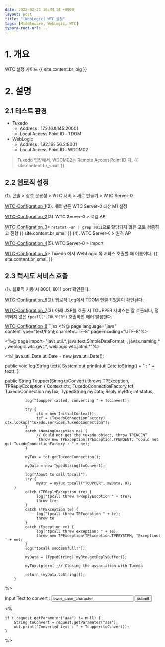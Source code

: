 ```yaml
---
date: 2022-02-21 16:44:14 +0900
layout: post
title: "[WebLogic] WTC 설정"
tags: [Middleware, WebLogic, WTC]
typora-root-url: ..
---
```


# 1. 개요

WTC 설정 가이드
{{ site.content.br_big }}
# 2. 설명

## 2.1 테스트 환경

* Tuxedo
  * Address : 172.16.0.145:20001
  * Local Access Point ID : TDOM
* WebLogic
  * Address : 192.168.56.2:8001
  * Local Access Point ID : WDOM02

> Tuxedo 입장에서, WDOM02는 Remote Access Point ID 다.
{{ site.content.br_small }}

## 2.2 웹로직 설정

(1). 콘솔 > 상호 운용성 > WTC 서버 > 새로 만들기 > WTC Server-0

[WTC-Configration_1](/../assets_copy_1/posts/images/WebLogic/WTC-Configration/WTC-Configration_1.png)(2). 새로 만든 WTC Server-0 대상 M1 설정

[WTC-Configration_2](/../assets_copy_1/posts/images/WebLogic/WTC-Configration/WTC-Configration_2.png)(3). WTC Server-0 > 로컬 AP

[WTC-Configration_3](/../assets_copy_1/posts/images/WebLogic/WTC-Configration/WTC-Configration_3.png)> `netstat -an | grep 8011`으로 할당되지 않은 포트 검증하고 진행
{{ site.content.br_small }}
(4). WTC Server-0 > 원격 AP

[WTC-Configration_4](/../assets_copy_1/posts/images/WebLogic/WTC-Configration/WTC-Configration_4.png)(5). WTC Server-0 > Import

[WTC-Configration_5](/../assets_copy_1/posts/images/WebLogic/WTC-Configration/WTC-Configration_5.png)> Tuxedo 에서 WebLogic 쪽 서비스 호출할 때 이름이다.
{{ site.content.br_small }}

## 2.3 턱시도 서비스 호출

(1). 웹로직 기동 시 8001, 8011 port 확인된다.

[WTC-Configration_6](/../assets_copy_1/posts/images/WebLogic/WTC-Configration/WTC-Configration_6.png)(2). 웹로직 Log에서 TDOM 연결 되었음이 확인된다.

[WTC-Configration_7](/../assets_copy_1/posts/images/WebLogic/WTC-Configration/WTC-Configration_7.png)(3). 아래 JSP를 호출 시 TOUPPER 서비스는 잘 호출되나,
정의되지 않은 `tpcall("LTOUPPER")` 호출하면 에러 발생한다.

[WTC-Configration_8](/../assets_copy_1/posts/images/WebLogic/WTC-Configration/WTC-Configration_8.png)```jsp
<%@ page language="java" contentType="text/html; charset=UTF-8"
    pageEncoding="UTF-8"%>
    

<!DOCTYPE html PUBLIC "-//W3C//DTD HTML 4.01 Transitional//EN" "http://www.w3.org/TR/html4/loose.dtd">
<html>
<head>
<meta http-equiv="Content-Type" content="text/html; charset=UTF-8">
<title>WTC test jsp</title>
</head>
<body>
<%@ page import="java.util.*, java.text.SimpleDateFormat, , javax.naming.* , weblogic.wtc.gwt.*, weblogic.wtc.jatmi.*"%>

<%!
java.util.Date utilDate = new java.util.Date();

public void log(String text){
	System.out.println(utilDate.toString() + " : " + text);
}


public String Toupper(String toConvert)
		   throws TPException, TPReplyException
		{
		     Context ctx;
		     TuxedoConnectionFactory tcf;
		     TuxedoConnection myTux;
		     TypedString myData;
		     Reply myRtn;
		     int status;

		     log("toupper called, converting " + toConvert);

		     try {
		          ctx = new InitialContext();
		          tcf = (TuxedoConnectionFactory) ctx.lookup("tuxedo.services.TuxedoConnection");
		     }
		     catch (NamingException ne) {
		          // Could not get the tuxedo object, throw TPENOENT
		           throw new TPException(TPException.TPENOENT, "Could not get TuxedoConnectionFactory : " + ne);
		     }

		     myTux = tcf.getTuxedoConnection();

		     myData = new TypedString(toConvert);

		     log("About to call tpcall");
		     try {
		          myRtn = myTux.tpcall("TOUPPER", myData, 0);
		}
		     catch (TPReplyException tre) {
		          log("tpcall threw TPReplyExcption " + tre);
		          throw tre;
		     }
		     catch (TPException te) {
		          log("tpcall threw TPException " + te);
		          throw te;
		     }
		     catch (Exception ee) {
		          log("tpcall threw exception: " + ee);
		          throw new TPException(TPException.TPESYSTEM, "Exception: " + ee);
		     }
		     log("tpcall successfull!");

		     myData = (TypedString) myRtn.getReplyBuffer();

		     myTux.tpterm();// Closing the association with Tuxedo

		     return (myData.toString());
		}


%>

<form name="testform" action="/test/testWTC.jsp" method="post">
  Input Text to convert : <input type="text" size="30" name="aaa" value="lower_case_character">
    <input type="submit" name="submitButton" value="submit">
</form>


<%
	
	if ( request.getParameter("aaa") != null) {
		String toConvert = request.getParameter("aaa");
		out.print("Converted text : " + Toupper(toConvert));
	}
%>

	


</body>
</html>

```
